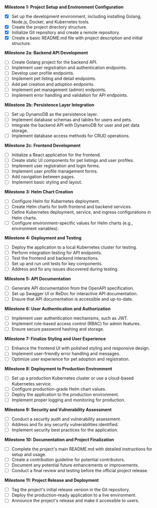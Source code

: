 **Milestone 1: Project Setup and Environment Configuration**

- [x] Set up the development environment, including installing Golang, Node.js, Docker, and Kubernetes tools.
- [x] Create the project directory structure.
- [x] Initialize Git repository and create a remote repository.
- [x] Create a basic README.md file with project description and initial structure.

**Milestone 2a: Backend API Development**

- [ ] Create Golang project for the backend API.
- [ ] Implement user registration and authentication endpoints.
- [ ] Develop user profile endpoints.
- [ ] Implement pet listing and detail endpoints.
- [ ] Add pet creation and adoption endpoints.
- [ ] Implement pet management (admin) endpoints.
- [ ] Implement error handling and validation for API endpoints.

**Milestone 2b: Persistence Layer Integration**

- [ ] Set up DynamoDB as the persistence layer.
- [ ] Implement database schemas and tables for users and pets.
- [ ] Integrate the backend API with DynamoDB for user and pet data storage.
- [ ] Implement database access methods for CRUD operations.

**Milestone 2c: Frontend Development**

- [ ] Initialize a React application for the frontend.
- [ ] Create static UI components for pet listings and user profiles.
- [ ] Implement user registration and login forms.
- [ ] Implement user profile management forms.
- [ ] Add navigation between pages.
- [ ] Implement basic styling and layout.

**Milestone 3: Helm Chart Creation**

- [ ] Configure Helm for Kubernetes deployment.
- [ ] Create Helm charts for both frontend and backend services.
- [ ] Define Kubernetes deployment, service, and ingress configurations in Helm charts.
- [ ] Configure environment-specific values for Helm charts (e.g., environment variables).

**Milestone 4: Deployment and Testing**

- [ ] Deploy the application to a local Kubernetes cluster for testing.
- [ ] Perform integration testing for API endpoints.
- [ ] Test the frontend and backend interactions.
- [ ] Set up and run unit tests for key components.
- [ ] Address and fix any issues discovered during testing.

**Milestone 5: API Documentation**

- [ ] Generate API documentation from the OpenAPI specification.
- [ ] Set up Swagger UI or ReDoc for interactive API documentation.
- [ ] Ensure that API documentation is accessible and up-to-date.

**Milestone 6: User Authentication and Authorization**

- [ ] Implement user authentication mechanisms, such as JWT.
- [ ] Implement role-based access control (RBAC) for admin features.
- [ ] Ensure secure password hashing and storage.

**Milestone 7: Finalize Styling and User Experience**

- [ ] Enhance the frontend UI with polished styling and responsive design.
- [ ] Implement user-friendly error handling and messages.
- [ ] Optimize user experience for pet adoption and registration.

**Milestone 8: Deployment to Production Environment**

- [ ] Set up a production Kubernetes cluster or use a cloud-based Kubernetes service.
- [ ] Configure production-grade Helm chart values.
- [ ] Deploy the application to the production environment.
- [ ] Implement proper logging and monitoring for production.

**Milestone 9: Security and Vulnerability Assessment**

- [ ] Conduct a security audit and vulnerability assessment.
- [ ] Address and fix any security vulnerabilities identified.
- [ ] Implement security best practices for the application.

**Milestone 10: Documentation and Project Finalization**

- [ ] Complete the project's main README.md with detailed instructions for setup and usage.
- [ ] Create a contribution guideline for potential contributors.
- [ ] Document any potential future enhancements or improvements.
- [ ] Conduct a final review and testing before the official project release.

**Milestone 11: Project Release and Deployment**

- [ ] Tag the project's initial release version in the Git repository.
- [ ] Deploy the production-ready application to a live environment.
- [ ] Announce the project's release and make it accessible to users.
